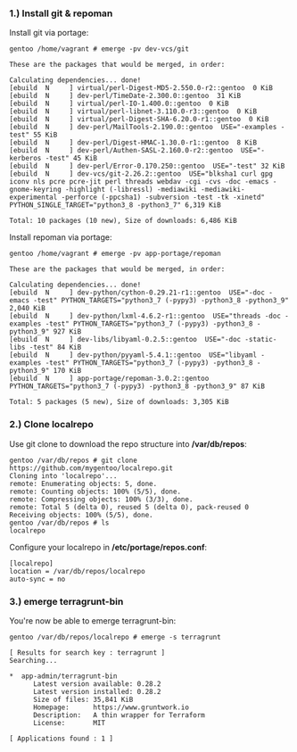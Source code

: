 ### 1.) Install git & repoman

Install git via portage:

    gentoo /home/vagrant # emerge -pv dev-vcs/git
    
    These are the packages that would be merged, in order:
    
    Calculating dependencies... done!
    [ebuild  N     ] virtual/perl-Digest-MD5-2.550.0-r2::gentoo  0 KiB
    [ebuild  N     ] dev-perl/TimeDate-2.300.0::gentoo  31 KiB
    [ebuild  N     ] virtual/perl-IO-1.400.0::gentoo  0 KiB
    [ebuild  N     ] virtual/perl-libnet-3.110.0-r3::gentoo  0 KiB
    [ebuild  N     ] virtual/perl-Digest-SHA-6.20.0-r1::gentoo  0 KiB
    [ebuild  N     ] dev-perl/MailTools-2.190.0::gentoo  USE="-examples -test" 55 KiB
    [ebuild  N     ] dev-perl/Digest-HMAC-1.30.0-r1::gentoo  8 KiB
    [ebuild  N     ] dev-perl/Authen-SASL-2.160.0-r2::gentoo  USE="-kerberos -test" 45 KiB
    [ebuild  N     ] dev-perl/Error-0.170.250::gentoo  USE="-test" 32 KiB
    [ebuild  N     ] dev-vcs/git-2.26.2::gentoo  USE="blksha1 curl gpg iconv nls pcre pcre-jit perl threads webdav -cgi -cvs -doc -emacs -gnome-keyring -highlight (-libressl) -mediawiki -mediawiki-experimental -perforce (-ppcsha1) -subversion -test -tk -xinetd" PYTHON_SINGLE_TARGET="python3_8 -python3_7" 6,319 KiB
    
    Total: 10 packages (10 new), Size of downloads: 6,486 KiB

Install repoman via portage:

    gentoo /home/vagrant # emerge -pv app-portage/repoman
    
    These are the packages that would be merged, in order:
    
    Calculating dependencies... done!
    [ebuild  N     ] dev-python/cython-0.29.21-r1::gentoo  USE="-doc -emacs -test" PYTHON_TARGETS="python3_7 (-pypy3) -python3_8 -python3_9" 2,040 KiB
    [ebuild  N     ] dev-python/lxml-4.6.2-r1::gentoo  USE="threads -doc -examples -test" PYTHON_TARGETS="python3_7 (-pypy3) -python3_8 -python3_9" 927 KiB
    [ebuild  N     ] dev-libs/libyaml-0.2.5::gentoo  USE="-doc -static-libs -test" 84 KiB
    [ebuild  N     ] dev-python/pyyaml-5.4.1::gentoo  USE="libyaml -examples -test" PYTHON_TARGETS="python3_7 (-pypy3) -python3_8 -python3_9" 170 KiB
    [ebuild  N     ] app-portage/repoman-3.0.2::gentoo  PYTHON_TARGETS="python3_7 (-pypy3) -python3_8 -python3_9" 87 KiB
    
    Total: 5 packages (5 new), Size of downloads: 3,305 KiB

### 2.) Clone localrepo

Use git clone to download the repo structure into **/var/db/repos**:

    gentoo /var/db/repos # git clone https://github.com/mygentoo/localrepo.git
    Cloning into 'localrepo'...
    remote: Enumerating objects: 5, done.
    remote: Counting objects: 100% (5/5), done.
    remote: Compressing objects: 100% (3/3), done.
    remote: Total 5 (delta 0), reused 5 (delta 0), pack-reused 0
    Receiving objects: 100% (5/5), done.
    gentoo /var/db/repos # ls
    localrepo

Configure your localrepo in **/etc/portage/repos.conf**:

    [localrepo]
    location = /var/db/repos/localrepo
    auto-sync = no


### 3.) emerge terragrunt-bin

You're now be able to emerge terragrunt-bin:

    gentoo /var/db/repos/localrepo # emerge -s terragrunt

    [ Results for search key : terragrunt ]
    Searching...

    *  app-admin/terragrunt-bin
          Latest version available: 0.28.2
          Latest version installed: 0.28.2
          Size of files: 35,841 KiB
          Homepage:      https://www.gruntwork.io
          Description:   A thin wrapper for Terraform
          License:       MIT

    [ Applications found : 1 ]
